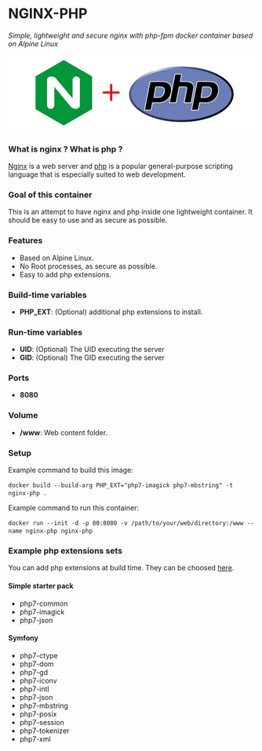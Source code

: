 NGINX-PHP
=========
*Simple, lightweight and secure nginx with php-fpm docker container based on Alpine Linux*

![nginx-php](nginxphp.png)

### What is nginx ? What is php ?
[Nginx](http://nginx.org/) is a web server and [php](http://php.net/) is a popular general-purpose scripting language that is especially suited to web development.

### Goal of this container
This is an attempt to have nginx and php inside one lightweight container. It should be easy to use and as secure as possible.

### Features
- Based on Alpine Linux.
- No Root processes, as secure as possible.
- Easy to add php extensions.

### Build-time variables
- **PHP_EXT**: (Optional) additional php extensions to install.

### Run-time variables
- **UID**: (Optional) The UID executing the server
- **GID**: (Optional) The GID executing the server

### Ports
- **8080**

### Volume
- **/www**: Web content folder.

### Setup
Example command to build this image:
```
docker build --build-arg PHP_EXT="php7-imagick php7-mbstring" -t nginx-php .
```
Example command to run this container:
```
docker run --init -d -p 80:8080 -v /path/to/your/web/directory:/www --name nginx-php nginx-php
```

### Example php extensions sets

You can add php extensions at build time. They can be choosed [here](https://pkgs.alpinelinux.org/packages?name=php7-*&branch=v3.6&arch=x86_64).

#### Simple starter pack
- php7-common
- php7-imagick
- php7-json

#### Symfony
- php7-ctype
- php7-dom
- php7-gd 
- php7-iconv 
- php7-intl 
- php7-json 
- php7-mbstring
- php7-posix
- php7-session
- php7-tokenizer
- php7-xml
